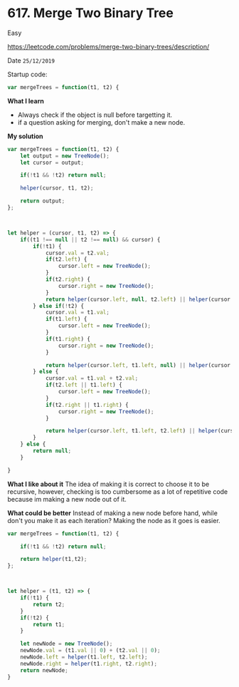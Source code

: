 # 617. Merge Two Binary Tree

<Badge type="success">Easy</Badge>

<Note>https://leetcode.com/problems/merge-two-binary-trees/description/</Note>

Date `25/12/2019`

Startup code:

```js
var mergeTrees = function(t1, t2) {
```

**What I learn**

-   Always check if the object is null before targetting it.
-   if a question asking for merging, don't make a new node.

**My solution**

```js
var mergeTrees = function(t1, t2) {
    let output = new TreeNode();
    let cursor = output;

    if(!t1 && !t2) return null;

    helper(cursor, t1, t2);

    return output;
};



let helper = (cursor, t1, t2) => {
    if((t1 !== null || t2 !== null) && cursor) {
        if(!t1) {
            cursor.val = t2.val;
            if(t2.left) {
                cursor.left = new TreeNode();
            }
            if(t2.right) {
                cursor.right = new TreeNode();
            }
            return helper(cursor.left, null, t2.left) || helper(cursor.right, null, t2.right);
        } else if(!t2) {
            cursor.val = t1.val;
            if(t1.left) {
                cursor.left = new TreeNode();
            }
            if(t1.right) {
                cursor.right = new TreeNode();
            }

            return helper(cursor.left, t1.left, null) || helper(cursor.right, t1.right, null);
        } else {
            cursor.val = t1.val + t2.val;
            if(t2.left || t1.left) {
                cursor.left = new TreeNode();
            }
            if(t2.right || t1.right) {
                cursor.right = new TreeNode();
            }

            return helper(cursor.left, t1.left, t2.left) || helper(cursor.right, t1.right, t2.right);
        }
    } else {
        return null;
    }    

}
```

**What I like about it** The idea of making it is correct to choose it to be recursive, however, checking is too cumbersome as a lot of repetitive code because im making a new node out of it.

**What could be better** Instead of making a new node before hand, while don't you make it as each iteration? Making the node as it goes is easier.

```js
var mergeTrees = function(t1, t2) {

    if(!t1 && !t2) return null;

    return helper(t1,t2);
};



let helper = (t1, t2) => {
    if(!t1) {
        return t2;
    }
    if(!t2) {
        return t1;
    }

    let newNode = new TreeNode();
    newNode.val = (t1.val || 0) + (t2.val || 0);
    newNode.left = helper(t1.left, t2.left);
    newNode.right = helper(t1.right, t2.right);
    return newNode;
}
```